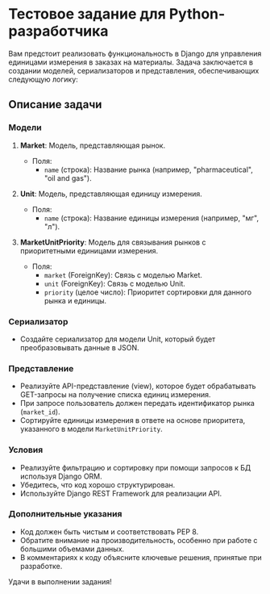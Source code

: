 # Тестовое задание для Python-разработчика

Вам предстоит реализовать функциональность в Django для управления единицами измерения в заказах на материалы. Задача заключается в создании моделей, сериализаторов и представления, обеспечивающих следующую логику:

## Описание задачи

### Модели

1. **Market**: Модель, представляющая рынок.
    - Поля:
      - `name` (строка): Название рынка (например, "pharmaceutical", "oil and gas").

2. **Unit**: Модель, представляющая единицу измерения.
    - Поля:
      - `name` (строка): Название единицы измерения (например, "мг", "л").

3. **MarketUnitPriority**: Модель для связывания рынков с приоритетными единицами измерения.
    - Поля:
      - `market` (ForeignKey): Связь с моделью Market.
      - `unit` (ForeignKey): Связь с моделью Unit.
      - `priority` (целое число): Приоритет сортировки для данного рынка и единицы.

### Сериализатор

- Создайте сериализатор для модели Unit, который будет преобразовывать данные в JSON.

### Представление

- Реализуйте API-представление (view), которое будет обрабатывать GET-запросы на получение списка единиц измерения.
- При запросе пользователь должен передать идентификатор рынка (`market_id`).
- Сортируйте единицы измерения в ответе на основе приоритета, указанного в модели `MarketUnitPriority`.

### Условия

- Реализуйте фильтрацию и сортировку при помощи запросов к БД используя Django ORM.
- Убедитесь, что код хорошо структурирован.
- Используйте Django REST Framework для реализации API.

### Дополнительные указания

- Код должен быть чистым и соответствовать PEP 8.
- Обратите внимание на производительность, особенно при работе с большими объемами данных.
- В комментариях к коду объясните ключевые решения, принятые при разработке.


Удачи в выполнении задания!
